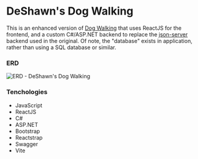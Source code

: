 # DeShawn's Dog Walking
This is an enhanced version of [Dog Walking](https://github.com/ztrouy/dog-walking) that uses ReactJS for the frontend, and a custom C#/ASP.NET backend to replace the [json-server](https://github.com/typicode/json-server) backend used in the original. Of note, the "database" exists in application, rather than using a SQL database or similar.
### ERD
![ERD - DeShawn's Dog Walking](https://github.com/ztrouy/deshawns-dog-walking/assets/34666901/c0276690-55f5-43b6-8a47-96adaa963505)
### Tenchologies
- JavaScript
- ReactJS
- C#
- ASP.NET
- Bootstrap
- Reactstrap
- Swagger
- Vite
